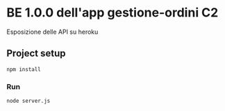 # BE 1.0.0 dell'app gestione-ordini C2

Esposizione delle API su heroku

## Project setup
```
npm install
```

### Run
```
node server.js
```
